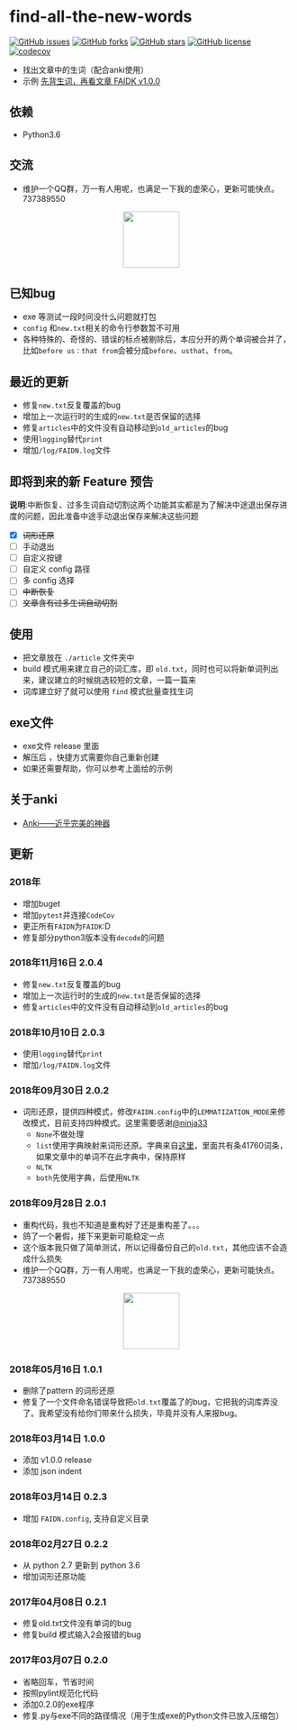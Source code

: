 # find-all-the-new-words

[![GitHub issues](https://img.shields.io/github/issues/Steven-AA/find-all-the-new-words.svg)](https://github.com/Steven-AA/find-all-the-new-words/issues)  [![GitHub forks](https://img.shields.io/github/forks/Steven-AA/find-all-the-new-words.svg)](https://github.com/Steven-AA/find-all-the-new-words/network)  [![GitHub stars](https://img.shields.io/github/stars/Steven-AA/find-all-the-new-words.svg)](https://github.com/Steven-AA/find-all-the-new-words/stargazers)  [![GitHub license](https://img.shields.io/github/license/Steven-AA/find-all-the-new-words.svg)](https://github.com/Steven-AA/find-all-the-new-words/blob/master/LICENSE) [![codecov](https://codecov.io/gh/Steven-AA/find-all-the-new-words/branch/master/graph/badge.svg)](https://codecov.io/gh/Steven-AA/find-all-the-new-words)


- 找出文章中的生词（配合anki使用）
- 示例 [先背生词，再看文章 FAIDK v1.0.0](https://zhuanlan.zhihu.com/p/25003457)

## 依赖

- Python3.6

## 交流

- 维护一个QQ群，万一有人用呢，也满足一下我的虚荣心，更新可能快点。737389550

<div align=center><img src="https://i.loli.net/2018/09/29/5baedf2a2bd6d.jpg" width = "100"/></div>

## 已知bug

- exe 等测试一段时间没什么问题就打包
- `config` 和`new.txt`相关的命令行参数暂不可用
- 各种特殊的、奇怪的、错误的标点被剔除后，本应分开的两个单词被合并了，比如`before us：that from`会被分成`before`、`usthat`、`from`。

## 最近的更新

- 修复`new.txt`反复覆盖的bug
- 增加上一次运行时的生成的`new.txt`是否保留的选择
- 修复`articles`中的文件没有自动移动到`old_articles`的bug
- 使用`logging`替代`print`
- 增加`/log/FAIDN.log`文件

## 即将到来的新 Feature 预告

**说明**:中断恢复、过多生词自动切割这两个功能其实都是为了解决中途退出保存进度的问题，因此准备中途手动退出保存来解决这些问题

- [x] ~~词形还原~~
- [ ] 手动退出
- [ ] 自定义按键
- [ ] 自定义 config 路径
- [ ] 多 config 选择
- [ ] ~~中断恢复~~
- [ ] ~~文章含有过多生词自动切割~~

## 使用

- 把文章放在 `./article` 文件夹中
- build 模式用来建立自己的词汇库，即 `old.txt`，同时也可以将新单词列出来，建议建立的时候挑选较短的文章，一篇一篇来
- 词库建立好了就可以使用 `find` 模式批量查找生词

## exe文件

- exe文件 release 里面
- 解压后 ，快捷方式需要你自己重新创建
- 如果还需要帮助，你可以参考上面给的示例

## 关于anki

- [Anki——近乎完美的神器](https://zhuanlan.zhihu.com/-anki)

## 更新

### 2018年

- 增加buget
- 增加`pytest`并连接`CodeCov`
- 更正所有`FAIDN`为`FAIDK`:D
- 修复部分python3版本没有`decode`的问题

### 2018年11月16日 2.0.4

- 修复`new.txt`反复覆盖的bug
- 增加上一次运行时的生成的`new.txt`是否保留的选择
- 修复`articles`中的文件没有自动移动到`old_articles`的bug

### 2018年10月10日 2.0.3

- 使用`logging`替代`print`
- 增加`/log/FAIDN.log`文件

### 2018年09月30日 2.0.2

- 词形还原，提供四种模式，修改`FAIDN.config`中的`LEMMATIZATION_MODE`来修改模式，目前支持四种模式。这里需要感谢[@ninja33](https://github.com/ninja33)
  - `None`不做处理
  - `list`使用字典映射来词形还原。字典来自[这里](https://github.com/michmech/lemmatization-lists/blob/master/lemmatization-en.txt)，里面共有条41760词条，如果文章中的单词不在此字典中，保持原样
  - `NLTK`
  - `both`先使用字典，后使用`NLTK`

### 2018年09月28日 2.0.1

- 重构代码，我也不知道是重构好了还是重构差了。。。
- 鸽了一个暑假，接下来更新可能稳定一点
- 这个版本我只做了简单测试，所以记得备份自己的`old.txt`，其他应该不会造成什么损失
- 维护一个QQ群，万一有人用呢，也满足一下我的虚荣心，更新可能快点。737389550

<div align=center><img src="https://i.loli.net/2018/09/29/5baedf2a2bd6d.jpg" width = "100"/></div>

### 2018年05月16日 1.0.1

- 删除了pattern 的词形还原
- 修复了一个文件命名错误导致把`old.txt`覆盖了的bug，它把我的词库弄没了。我希望没有给你们带来什么损失，毕竟并没有人来报bug。

### 2018年03月14日 1.0.0

- 添加 v1.0.0 release
- 添加 json indent

### 2018年03月14日 0.2.3

- 增加 `FAIDN.config`, 支持自定义目录

### 2018年02月27日 0.2.2

- 从 python 2.7 更新到 python 3.6
- 增加词形还原功能

### 2017年04月08日 0.2.1

- 修复old.txt文件没有单词的bug
- 修复build 模式输入2会报错的bug

### 2017年03月07日 0.2.0

- 省略回车，节省时间
- 按照pylint规范化代码
- 添加0.2.0的exe程序
- 修复.py与exe不同的路径情况（用于生成exe的Python文件已放入压缩包）
